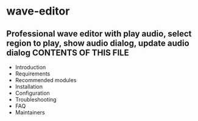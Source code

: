 # wave-editor
Professional wave editor with play audio, select region to play, show audio dialog, update audio dialog
CONTENTS OF THIS FILE
---------------------
   
 * Introduction
 * Requirements
 * Recommended modules
 * Installation
 * Configuration
 * Troubleshooting
 * FAQ
 * Maintainers
